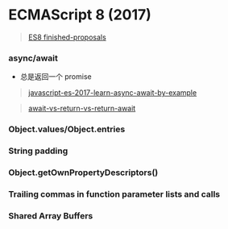 # ECMAScript 8 (2017)

> [ES8 finished-proposals](https://github.com/tc39/proposals/blob/master/finished-proposals.md)

### async/await

- 总是返回一个 promise

> [javascript-es-2017-learn-async-await-by-example](https://codeburst.io/javascript-es-2017-learn-async-await-by-example-48acc58bad65)

> [await-vs-return-vs-return-await](https://jakearchibald.com/2017/await-vs-return-vs-return-await/)


### Object.values/Object.entries

### String padding

### Object.getOwnPropertyDescriptors()

### Trailing commas in function parameter lists and calls

### Shared Array Buffers
